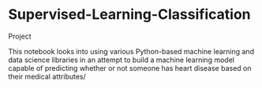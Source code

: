 # Supervised-Learning-Classification
Project

This notebook looks into using various Python-based machine learning and data science libraries in an attempt to build a machine learning model
capable of predicting whether or not someone has heart disease based on their medical attributes/
